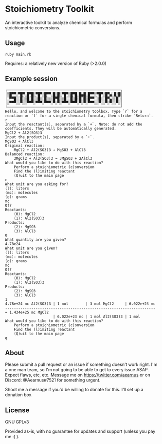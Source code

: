 Stoichiometry Toolkit
===
An interactive toolkit to analyze chemical formulas and perform stoichiometric conversions.

Usage
---
`ruby main.rb`

Requires: a relatively new version of Ruby (>2.0.0)

Example session
---
~~~
┌────────────────────────────────────────────────────┐
│░█▀▀░▀█▀░█▀█░▀█▀░█▀▀░█░█░▀█▀░█▀█░█▄█░█▀▀░▀█▀░█▀▄░█░█│
│░▀▀█░░█░░█░█░░█░░█░░░█▀█░░█░░█░█░█░█░█▀▀░░█░░█▀▄░░█░│
│░▀▀▀░░▀░░▀▀▀░▀▀▀░▀▀▀░▀░▀░▀▀▀░▀▀▀░▀░▀░▀▀▀░░▀░░▀░▀░░▀░│
└────────────────────────────────────────────────────┘
Hello, and welcome to the stoichiometry toolbox. Type `r` for a reaction or `f` for a single chemical formula, then strike `Return`.
r
Input the reactant(s), separated by a `+`. Note: do not add the coefficients. They will be automatically generated.
MgCl2 + Al2(SO3)3
Input the product(s), separated by a `+`.
MgSO3 + AlCl3
Original reaction:
    MgCl2 + Al2(SO3)3 → MgSO3 + AlCl3
Balanced reaction:
    3MgCl2 + Al2(SO3)3 → 3MgSO3 + 2AlCl3
What would you like to do with this reaction?
    Perform a stoichiometric (c)onversion
    Find the (l)imiting reactant
    (Q)uit to the main page
c
What unit are you asking for?
(l): liters
(mc): molecules
(g): grams
mc
Of?
Reactants:
    (0): MgCl2
    (1): Al2(SO3)3
Products:
    (2): MgSO3
    (3): AlCl3
0
What quantity are you given?
4.78e24
What unit are you given?
(l): liters
(mc): molecules
(g): grams
mc
Of?
Reactants:
    (0): MgCl2
    (1): Al2(SO3)3
Products:
    (2): MgSO3
    (3): AlCl3
1
4.78e+24 mc Al2(SO3)3 | 1 mol        | 3 mol MgCl2     | 6.022e+23 mc
--------------------------------------------------------------------- = 1.434e+25 mc MgCl2
                      | 6.022e+23 mc | 1 mol Al2(SO3)3 | 1 mol
What would you like to do with this reaction?
    Perform a stoichiometric (c)onversion
    Find the (l)imiting reactant
    (Q)uit to the main page
q
~~~

About
---
Please submit a pull request or an issue if something doesn't work right. I'm a one man team, so I'm not going to be able to get to every issue ASAP. Expect flaws, etc, etc. Message me on https://twitter.com/aearnus or on Discord: @Aearnus#7521 for something urgent.

Shoot me a message if you'd be willing to donate for this. I'll set up a donation box.

License
---
GNU GPLv3

Provided as-is, with no guarantee for updates and support (unless you pay me :) ).
